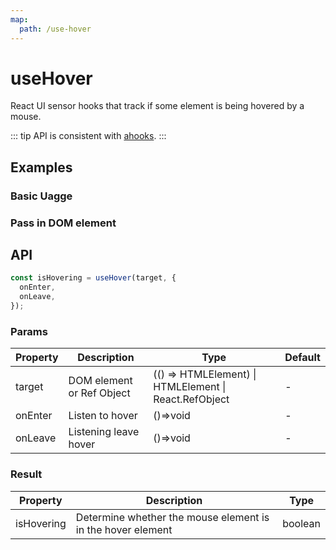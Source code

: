 ```yaml
---
map:
  path: /use-hover
---
```


# useHover

React UI sensor hooks that track if some element is being hovered by a mouse.

::: tip
API is consistent with [ahooks](https://ahooks.js.org/zh-CN/hooks/side-effect/use-hover).
:::

## Examples

### Basic Uagge

<demo src="./demo/demo1.vue"
  language="vue"
  title="Basic usage"
  desc="Use ref to set elements that need listen dom.">
</demo>

### Pass in DOM element

<demo src="./demo/demo2.vue"
  language="vue"
  title="Pass in DOM element"
  desc="Pass in a function that returns the DOM element.">
</demo>

## API

```javascript
const isHovering = useHover(target, {
  onEnter,
  onLeave,
});
```

### Params

| Property | Description               | Type                                                  | Default |
| -------- | ------------------------- | ----------------------------------------------------- | ------- |
| target   | DOM element or Ref Object | (() => HTMLElement) \| HTMLElement \| React.RefObject | -       |
| onEnter  | Listen to hover           | ()=>void                                              | -       |
| onLeave  | Listening leave hover     | ()=>void                                              | -       |

### Result

| Property   | Description                                                 | Type    |
| ---------- | ----------------------------------------------------------- | ------- |
| isHovering | Determine whether the mouse element is in the hover element | boolean |
